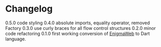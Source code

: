 Changelog
=========

0.5.0 code styling
0.4.0 absolute imports, equality operator, removed Factory
0.3.0 use curly braces for all flow control structures
0.2.0 minor code refactoring
0.1.0 first working conversion of [EnigmaWeb](https://github.com/shaxxx/EnigmaWeb) to Dart language.

